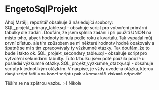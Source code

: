 # EngetoSqlProjekt
Ahoj Matěji,
repozitář obsahuje 3 následující soubory:
SQL_projekt_primary_table.sql - obsahuje script pro vytvoření primární tabulky dle zadání. Doufám, že jsem splnila zadání i při použití UNION na místo toho, abych hodnoty joinula podle roku a kvartálu. Tak vypadal můj první přístup, ale tím způsobem se mi některé hodnoty hodně opakovaly a špatně se mi s tím zpracovávaly ty výzkumné otázky. Tak doufám, že to bude i takto ok.
SQL_projekt_secondary_table.sql - obsahuje script pro vytvoření sekundární tabulky. Tuto tabulku jsem poté použila pouze u poslední výzkumné otázky.
SQL_projekt_vyzkumne_otazky.sql - obsahuje scripty k jednotlivým otázkám. V nadpise, je vždy uvedena otázka, kterou daný script řeší a na konci scriptu pak v komentáři získaná odpověď.

Těším se na zpětnou vazbu. :-)
Nikola
